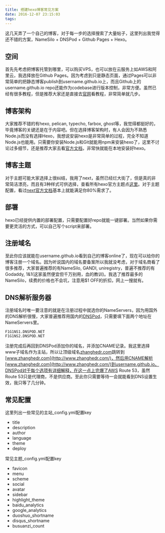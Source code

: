 ```yaml
---
title: 搭建hexo博客常见方案
date: 2016-12-07 23:15:03
tags:
---
```

这几天弄了一个自己的博客，对于每一步的选择搜索了大量帖子，这里列出我觉得还不错的方案，NameSilo + DNSPod + Github Pages + Hexo。

<!-- more -->

## 空间
首先先考虑把博客托管到哪里，可以购买VPS，也可以放在云服务上如AWS和阿里云，我选择放在Github Pages。因为考虑到只是静态页面，通过Pages可以非常简单的把静态博客publish到username.github.io上，而且Github上的username.github.io repo还能作为codebase进行版本控制，非常方便。虽然已经有很多教程，但是推荐大家还是直接去[官网](https://pages.github.com/)看教程，非常简单就几步。

## 博客架构
大家推荐不错的有hexo, pelican, typecho, farbox, ghost等，我觉得都挺好的，毕竟博客的关键还是在于内容吧。但在选择博客架构时，有人会因为不熟悉Node.js而没有选择Hexo，我想说安装hexo是非常简单的过程，完全不知道Node.js也能用。只需要你安装Node.js和Git就能用npm来安装hexo了，这里不讨论过多细节，还是推荐大家去看[官方文档](https://hexo.io/docs/index.html)，非常快就能在本地安装好hexo。

## 博客主题
对于主题可能大家选择上很纠结，我用了next，虽然已经烂大街了，但是真的非常简洁漂亮，而且有3种样式可供选择，查看所有hexo官方主题点[这里](https://hexo.io/themes/)。对于主题配置，看过[next官方文档](http://theme-next.iissnan.com/getting-started.html)基本上就能满足你80%需求了。

## 部署
hexo已经提供内置的部署配置，只需要配置好repo就能一键部署。当然如果你需要更灵活的方式，可以自己写个script来部署。

## 注册域名
至此你应该就能在username.github.io看到自己的博客online了，现在可以给你的博客注册一个域名。因为听说国内的域名要备案所以我就没考虑，对于域名商看了很多推荐，大家普遍推荐的有NameSilo, GANDI, uniregistry，普遍不推荐的有Godaddy, 1&1(这家虽然便宜但千万别用，血的教训)。我选了推荐最多的NameSilo，续费的价格也不会坑，注意用$1 OFF的折扣，网上一搜就有。

## DNS解析服务器
注册域名时唯一要注意的就是在注册过程中就选你的NameServers，因为用国外的DNS解析很慢，大家普遍推荐用国内的[DNSPod](https://www.dnspod.cn/)，只需要填下面两个地址在NameServers里。
```
F1G1NS1.DNSPOD.NET
F1G1NS2.DNSPOD.NET
```
注册完成后再回到DNSPod添加你的域名，并添加CNAME记录。我这里选择www子域名作为主站，所以让顶级域名[zhanghedr.com](http://www.zhanghedr.com/)跳转到[www.zhanghedr.com](http://www.zhanghedr.com/)，然后用CNAME解析[www.zhanghedr.com](http://www.zhanghedr.com/)到username.github.io。DNSPod对于每个选项有详细解释，在这一点上完爆了AWS Route 53，虽然Route 53只是代理商，不是供应商。至此你只需要等待一会就能看到DNS设置生效，我只等了几分钟。

## 常见配置
这里列出一些常见的主站_config.yml配置key
- title
- description
- author
- language
- theme
- deploy

常见主题_config.yml配置key
- favicon
- menu
- scheme
- social
- avatar
- sidebar
- highlight_theme
- baidu_analytics
- google_analytics
- duoshuo_shortname
- disqus_shortname
- busuanzi_count